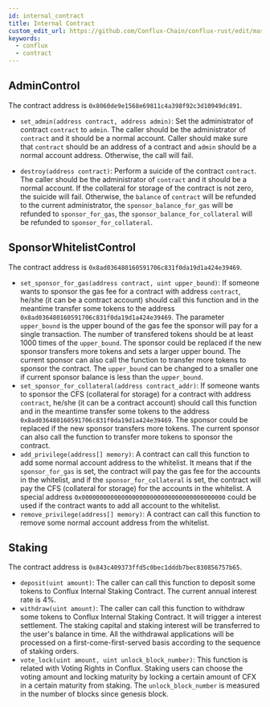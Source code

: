 ```yaml
---
id: internal_contract
title: Internal Contract
custom_edit_url: https://github.com/Conflux-Chain/conflux-rust/edit/master/internal_contract/README.md
keywords:
  - conflux
  - contract
---
```


## AdminControl

The contract address is `0x8060de9e1568e69811c4a398f92c3d10949dc891`.

+ `set_admin(address contract, address admin)`: Set the administrator of contract `contract` to `admin`. The caller should be the administrator of `contract` and it should be a normal account. Caller should make sure that `contract` should be an address of a contract and `admin` should be a normal account address. Otherwise, the call will fail.

+ `destroy(address contract)`: Perform a suicide of the contract `contract`. The caller should be the administrator of `contract` and it should be a normal account. If the collateral for storage of the contract is not zero, the suicide will fail. Otherwise, the `balance` of `contract` will be refunded to the current administrator, the `sponsor_balance_for_gas` will be refunded to `sponsor_for_gas`, the `sponsor_balance_for_collateral` will be refunded to `sponsor_for_collateral`.

## SponsorWhitelistControl

The contract address is `0x8ad036480160591706c831f0da19d1a424e39469`.

+ `set_sponsor_for_gas(address contract, uint upper_bound)`: If someone wants to sponsor the gas fee for a contract with address `contract`, he/she (it can be a contract account) should call this function and in the meantime transfer some tokens to the address `0x8ad036480160591706c831f0da19d1a424e39469`. The parameter `upper_bound` is the upper bound of the gas fee the sponsor will pay for a single transaction. The number of transfered tokens should be at least 1000 times of the `upper_bound`. The sponsor could be replaced if the new sponsor transfers more tokens and sets a larger upper bound. The current sponsor can also call the function to transfer more tokens to sponsor the contract. The `upper_bound` can be changed to a smaller one if current sponsor balance is less than the `upper_bound`.
+ `set_sponsor_for_collateral(address contract_addr)`: If someone wants to sponsor the CFS (collateral for storage) for a contract with address `contract`, he/she (it can be a contract account) should call this function and in the meantime transfer some tokens to the address `0x8ad036480160591706c831f0da19d1a424e39469`. The sponsor could be replaced if the new sponsor transfers more tokens. The current sponsor can also call the function to transfer more tokens to sponsor the contract.
+ `add_privilege(address[] memory)`: A contract can call this function to add some normal account address to the whitelist. It means that if the `sponsor_for_gas` is set, the contract will pay the gas fee for the accounts in the whitelist, and if the `sponsor_for_collateral` is set, the contract will pay the CFS (collateral for storage) for the accounts in the whitelist. A special address `0x0000000000000000000000000000000000000000` could be used if the contract wants to add all account to the whitelist.
+ `remove_privilege(address[] memory)`: A contract can call this function to remove some normal account address from the whitelist.

## Staking

The contract address is `0x843c409373ffd5c0bec1dddb7bec830856757b65`.

+ `deposit(uint amount)`: The caller can call this function to deposit some tokens to Conflux Internal Staking Contract. The current annual interest rate is 4%.
+ `withdraw(uint amount)`: The caller can call this function to withdraw some tokens to Conflux Internal Staking Contract. It will trigger a interest settlement. The staking capital and staking interest will be transferred to the user's balance in time. All the withdrawal applications will be processed on a first-come-first-served basis according to the sequence of staking orders.
+ `vote_lock(uint amount, uint unlock_block_number)`: This function is related with Voting Rights in Conflux. Staking users can choose the voting amount and locking maturity by locking a certain amount of CFX in a certain maturity from staking. The `unlock_block_number` is measured in the number of blocks since genesis block.
